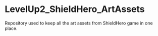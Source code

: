 # LevelUp2_ShieldHero_ArtAssets
Repository used to keep all the art assets from ShieldHero game in one place. 
